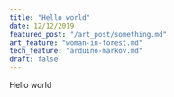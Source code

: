 ```yaml
---
title: "Hello world"
date: 12/12/2019
featured_post: "/art_post/something.md"
art_feature: "woman-in-forest.md"
tech_feature: "arduino-markov.md"
draft: false 
---
```

Hello world


